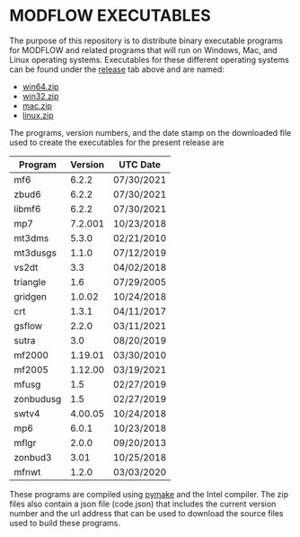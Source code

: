 # MODFLOW EXECUTABLES

The purpose of this repository is to distribute binary executable programs for MODFLOW and related programs that will run on Windows, Mac, and Linux operating systems.  Executables for these different operating systems can be found under the [release](https://github.com/MODFLOW-USGS/executables/releases) tab above and are named:

* [win64.zip](https://github.com/MODFLOW-USGS/executables/releases/download/6.0/win64.zip)
* [win32.zip](https://github.com/MODFLOW-USGS/executables/releases/download/6.0/win32.zip)
* [mac.zip](https://github.com/MODFLOW-USGS/executables/releases/download/6.0/mac.zip)
* [linux.zip](https://github.com/MODFLOW-USGS/executables/releases/download/6.0/linux.zip)

The programs, version numbers, and the date stamp on the downloaded file used to create the executables for the present release are

| Program | Version | UTC Date |
| ------- | ------- | ---- |
| mf6 | 6.2.2 | 07/30/2021 |
| zbud6 | 6.2.2 | 07/30/2021 |
| libmf6 | 6.2.2 | 07/30/2021 |
| mp7 | 7.2.001 | 10/23/2018 |
| mt3dms | 5.3.0 | 02/21/2010 |
| mt3dusgs | 1.1.0 | 07/12/2019 |
| vs2dt | 3.3 | 04/02/2018 |
| triangle | 1.6 | 07/29/2005 |
| gridgen | 1.0.02 | 10/24/2018 |
| crt | 1.3.1 | 04/11/2017 |
| gsflow | 2.2.0 | 03/11/2021 |
| sutra | 3.0 | 08/20/2019 |
| mf2000 | 1.19.01 | 03/30/2010 |
| mf2005 | 1.12.00 | 03/19/2021 |
| mfusg | 1.5 | 02/27/2019 |
| zonbudusg | 1.5 | 02/27/2019 |
| swtv4 | 4.00.05 | 10/24/2018 |
| mp6 | 6.0.1 | 10/23/2018 |
| mflgr | 2.0.0 | 09/20/2013 |
| zonbud3 | 3.01 | 10/25/2018 |
| mfnwt | 1.2.0 | 03/03/2020 |


These programs are compiled using [pymake](https://github.com/modflowpy/pymake) and the Intel compiler. The zip files also contain a json file (code.json) that includes the current version number and the url address that can be used to download the source files used to build these programs.

